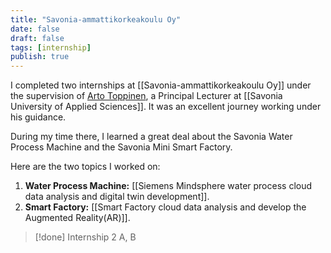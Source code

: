 ```yaml
---
title: "Savonia-ammattikorkeakoulu Oy"
date: false
draft: false
tags: [internship]
publish: true
---
```



I completed two internships at [[Savonia-ammattikorkeakoulu Oy]] under the supervision of [Arto Toppinen](https://www.linkedin.com/in/arto-toppinen-88574a10/?originalSubdomain=fi), a Principal Lecturer at [[Savonia University of Applied Sciences]]. It was an excellent journey working under his guidance.

During my time there, I learned a great deal about the Savonia Water Process Machine and the Savonia Mini Smart Factory.

Here are the two topics I worked on:

1. **Water Process Machine:** [[Siemens Mindsphere water process cloud data analysis and digital twin development]].
2. **Smart Factory:** [[Smart Factory cloud data analysis and develop the Augmented Reality(AR)]].



> [!done] Internship 2 A, B
> 